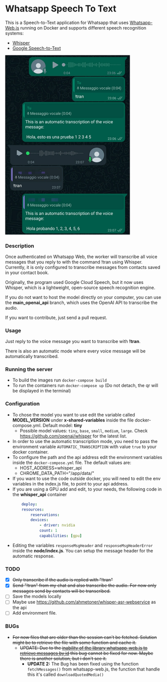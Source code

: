 # Whatsapp Speech To Text
This is a Speech-to-Text application for Whatsapp that uses [Whatsapp-Web.js](https://github.com/pedroslopez/whatsapp-web.js) running on Docker and supports different speech recognition systems:
- [Whisper](https://github.com/openai/whisper)
- [Google Speech-to-Text](https://cloud.google.com/speech-to-text) 

<p align="left">
  <img src="https://github.com/altbert/Whatsapp_speech_to_text/raw/main/media/Screenshot.jpg" width="400" title="Example">
</p>
   
   
### Description
Once authenticated on Whatsapp Web, the worker will transcribe all voice messages that you reply to with the command !tran using Whisper. Currently, it is only configured to transcribe messages from contacts saved in your contact book.

Originally, the program used Google Cloud Speech, but it now uses Whisper, which is a lightweight, open-source speech recognition engine.

If you do not want to host the model directly on your computer, you can use the **main_openai_api** branch, which uses the OpenAI API to transcribe the audio.

If you want to contribute, just send a pull request.
   
### Usage
Just reply to the voice message you want to transcribe with **!tran**.

There is also an automatic mode where every voice message will be automatically transcribed.

### Running the server
- To build the images run ```docker-compose build```
- To run the containers run ```docker-compose up``` (Do not detach, the qr will be displayed in the terminal)

### Configuration
- To chose the model you want to use edit the variable called **MODEL_VERSION** under **x-shared-variables** inside the file docker-compose.yml. Default model: **tiny**
  - Possible model values: `tiny`, `base`, `small`, `medium`, `large`. Check https://github.com/openai/whisper for the latest list. 
- In order to use the automatic transcription mode, you need to pass the environment variable `AUTOMATIC_TRANSCRIPTION` with value `true` to your docker container.
- To configure the path and the api address edit the environment variables inside the ```docker-compose.yml``` file. The default values are: 
  - HOST_ADDRESS=whisper_api
  - CHROME_DATA_PATH="/app/data/"
- If you want to use the code outside docker, you will need to edit the env variables in the index.js file, to point to your api address.
- If you are using a GPU add and edit, to your needs, the following code in the **whisper_api** container   
    ``` yml
        deploy:
        resources:
            reservations:
            devices:
                - driver: nvidia
                count: 1
                capabilities: [gpu]
    ```
- Editing the variables ```responseMsgHeader``` and ```responseMsgHeaderError``` inside the **node/index.js**. You can setup the message header for the automatic response.

### TODO
- [x] ~~Only transcribe if the audio is replied with "!tran"~~
- [x] ~~Send "!tran" from my chat and also transcribe the audio. For now only messages send by contacts will be transcribed.~~
- [ ] Save the models locally
- [ ] Maybe use https://github.com/ahmetoner/whisper-asr-webservice as the api
- [ ] Add environment file.

### BUGs
- ~~For now files that are older than the session can't be fetched. Solution might be to retrieve the file with some function and cache it.~~
  - ~~UPDATE: Due to the [inability of the library whatsapp-web.js to retrieve messages by id](https://github.com/pedroslopez/whatsapp-web.js/issues/254) this bug cannot be fixed for now. Maybe there is another solution, but i don't see it.~~
    - **UPDATE 2:** The Bug has been fixed using the function ```fetchMessages()``` from whatsapp-web.js, the function that handle this it's called ```downloadQuotedMedia()```